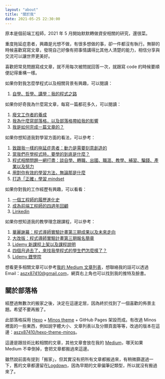 ```yaml
---
layout: "about"
title: "關於我"
date: 2021-05-25 22:30:00
---
```


原本是個前端工程師，2021 年 5 月開始默默轉做資安相關的研究，還很菜。

重度拖延症患者，興趣是光想不做，有很多想做的事，卻一件都沒有執行。無聊的時候喜歡寫寫文章，發現自己好像有把事情講得比其他人清楚的能力，相信分享與交流可以讓世界更美好。

喜歡把常見問題寫成文章，就不用每次被問就回答一次，就跟寫 code 的時候要順便記得重構一樣。

如果你對我怎麼學程式以及相關背景有興趣，可以閱讀：

1. [自學、哲學、講學：我的程式之路](https://medium.com/hulis-blog/the-programming-journey-1-b9b19c0ef05b)

如果你好奇我為什麼寫文章，每寫一篇都花多久，可以閱讀：

1. [廢文工作者的養成](https://medium.com/@hulitw/%E5%BB%A2%E6%96%87%E5%B7%A5%E4%BD%9C%E8%80%85%E7%9A%84%E9%A4%8A%E6%88%90-d05a5b7e539)
2. [我為什麼寫部落格，以及部落格帶給我的影響](https://medium.com/@hulitw/blog-e7a23a74ae2b)
3. [我是如何完成一篇文章的？](https://medium.com/@hulitw/how-do-i-write-965328ae91fe)

如果你想知道我對學習方面的看法，可以參考：

1. [致跟我一樣的拖延症患者：動力是需要刻意創造的](https://medium.com/hulis-blog/procrastination-ba12754ada49)
2. [當我們在學程式時，要學的到底是什麼？](https://medium.com/@hulitw/learn-coding-9c572c2fb2)
3. [程式相關問題一網打盡：談自學、轉職、出國、職涯、教學、補習、騙錢、產業以及努力](https://medium.com/hulis-blog/qa-be72946f0b23)
4. [用對你有效的學習方法，無論那是什麼](https://medium.com/@hulitw/learning-c6656ef14cd4)
5. [打造「正確」學習 mindset](https://medium.com/@hulitw/mindset-36c163303217)

如果你對我的工作經歷有興趣，可以看看：

1. [一個工程師的履歷進化史](https://medium.com/hulis-blog/resume-evolution-4c337ff30729)
2. [成為前端工程師的四週年回顧](https://medium.com/hulis-blog/4-years-review-7fb7edc52687?source=friends_link&sk=8a0099e4e8a8245f93ed140444669cd2)
3. [Linkedin](http://goo.gl/ar5yhh)

如果你想知道我的教學理念跟課程，可以參考：

1. [華麗謝幕：程式導師實驗計畫第三期成果以及未來走向](https://medium.com/@hulitw/mentor-program-3rd-result-df178bb55f4)
2. [大改版：程式導師實驗計畫第三期報名簡章](https://medium.com/hulis-blog/mentor-program-3rd-47a2e85e33b3)
3. [Lidemy 新課程上架以及課程說明](https://medium.com/@hulitw/lidemy-courses-fda610c7ff9b)
4. [四個月過去了，來找我學程式的學生們怎麼樣了？](https://medium.com/hulis-blog/mentor-program-2nd-review-e7c15f24dfb8)
5. [Lidemy 鋰學院](https://lidemy.com)

想看更多相關文章可以參考[我的 Medium 文章列表](https://github.com/aszx87410/blog/blob/master/medium.md)，想聯絡我的話可以透過 Email：aszx87410@gmail.com，網頁右上角也可以找到我的推特及臉書。

## 關於部落格

經歷過無數次的搬家之後，決定在這邊定居，因為終於找到了一個喜歡的佈景主題。希望不要再搬了。

此部落格採用 [Hexo](http://hexo.io/) + [Minos theme](http://github.com/ppoffice/hexo-theme-minos) + GitHub Pages 架設而成。有改過 Minos 裡面的一些東西，例如說字體大小、文章列表以及分類頁面等等，改過的版本在這邊：[aszx87410/hexo-theme-minos](https://github.com/aszx87410/hexo-theme-minos)。

這邊是跟技術比較相關的文章，其他文章會放在我的 [Medium](https://medium.com/@hulitw)，哪天如果 Medium 不幸倒掉，會把文章都搬過來這邊。

雖然說前面有提到「搬家」，但其實沒有把所有文章都搬過來，有稍微篩選過一下，舊的文章都還留在[Logdown](http://huli.logdown.com/)，因為早期的文章偏筆記類型，所以就沒有搬過來了。
